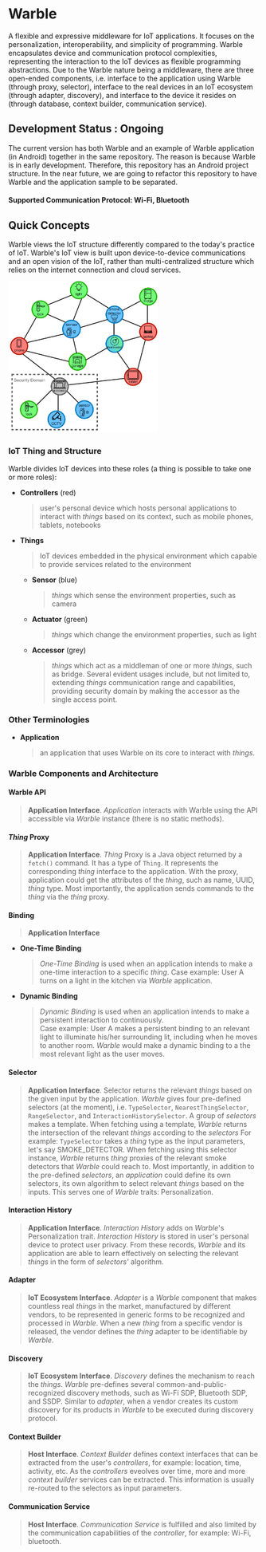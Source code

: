 # Warble
A flexible and expressive middleware for IoT applications. It focuses on the personalization, interoperability, and simplicity of programming. Warble encapsulates device and communication protocol complexities, representing the interaction to the IoT devices as flexible programming abstractions. Due to the Warble nature being a middleware, there are three open-ended components, i.e. interface to the application using Warble (through proxy, selector), interface to the real devices in an IoT ecosystem (through adapter, discovery), and interface to the device it resides on (through database, context builder, communication service).

## Development Status : Ongoing
The current version has both Warble and an example of Warble application (in Android) together in the same repository. The reason is because Warble is in early development. Therefore, this repository has an Android project structure. In the near future, we are going to refactor this repository to have Warble and the application sample to be separated.
#### Supported Communication Protocol: Wi-Fi, Bluetooth

## Quick Concepts
Warble views the IoT structure differently compared to the today's practice of IoT. Warble's IoT view is built upon device-to-device communications and an open vision of the IoT, rather than multi-centralized structure which relies on the internet connection and cloud services.

<img src="doc/media/WarbleIoTStructure.png" width="300px"/>

### IoT Thing and Structure
Warble divides IoT devices into these roles (a thing is possible to take one or more roles):
- **Controllers** (red)
  > user's personal device which hosts personal applications to interact with *things* based on its context, such as mobile phones, tablets, notebooks
- **Things**
  > IoT devices embedded in the physical environment which capable to provide services related to the environment
  - **Sensor** (blue)
    > *things* which sense the environment properties, such as camera
  - **Actuator** (green)
    > *things* which change the environment properties, such as light
  - **Accessor** (grey)
    > *things* which act as a middleman of one or more *things*, such as bridge.
    > Several evident usages include, but not limited to, extending *things* communication range and capabilities, providing security domain by making the accessor as the single access point.

### Other Terminologies
- **Application**
  > an application that uses Warble on its core to interact with *things*.

### Warble Components and Architecture
#### Warble API
> **Application Interface**. *Application* interacts with Warble using the API accessible via *Warble* instance (there is no static methods).

#### *Thing* Proxy
> **Application Interface**. *Thing* Proxy is a Java object returned by a `fetch()` command. It has a type of `Thing`. It represents the corresponding *thing* interface to the application. With the proxy, application could get the attributes of the *thing*, such as name, UUID, *thing* type. Most importantly, the application sends commands to the *thing* via the *thing* proxy.

#### Binding
> **Application Interface**
- **One-Time Binding**
  > *One-Time Binding* is used when an application intends to make a one-time interaction to a specific *thing*.
  > Case example: User A turns on a light in the kitchen via *Warble* application.
- **Dynamic Binding**
  > *Dynamic Binding* is used when an application intends to make a persistent interaction to continuously.  
  > Case example: User A makes a persistent binding to an relevant light to illuminate his/her surrounding lit, including when he moves to another room. *Warble* would make a dynamic binding to a the most relevant light as the user moves.

#### Selector
> **Application Interface**. Selector returns the relevant *things* based on the given input by the application. *Warble* gives four pre-defined selectors (at the moment), i.e. `TypeSelector`, `NearestThingSelector`, `RangeSelector`, and `InteractionHistorySelector`. A group of *selectors* makes a template. When fetching using a template, *Warble* returns the intersection of the relevant *things* according to the *selectors*
For example: `TypeSelector` takes a *thing* type as the input parameters, let's say SMOKE_DETECTOR. When fetching using this selector instance, *Warble* returns *thing* proxies of the relevant smoke detectors that *Warble* could reach to.
> Most importantly, in addition to the pre-defined *selectors*, an *application* could define its own selectors, its own algorithm to select relevant *things* based on the inputs. This serves one of *Warble* traits: Personalization.

#### Interaction History
> **Application Interface**. *Interaction History* adds on *Warble*'s Personalization trait. *Interaction History* is stored in user's personal device to protect user privacy. From these records, *Warble* and its application are able to learn effectively on selecting the relevant *things* in the form of *selectors'* algorithm.

#### Adapter
> **IoT Ecosystem Interface**. *Adapter* is a *Warble* component that makes countless real *things* in the market, manufactured by different vendors, to be represented in generic forms to be recognized and processed in *Warble*. When a new *thing* from a specific vendor is released, the vendor defines the *thing* adapter to be identifiable by *Warble*.

#### Discovery
> **IoT Ecosystem Interface**. *Discovery* defines the mechanism to reach the *things*. *Warble* pre-defines several common-and-public-recognized discovery methods, such as Wi-Fi SDP, Bluetooth SDP, and SSDP. Similar to *adapter*, when a vendor creates its custom discovery for its products in *Warble* to be executed during discovery protocol.

#### Context Builder
> **Host Interface**. *Context Builder* defines context interfaces that can be extracted from the user's *controllers*, for example: location, time, activity, etc. As the *controllers* eveolves over time, more and more *context builder* services can be extracted. This information is usually re-routed to the selectors as input parameters.

#### Communication Service
> **Host Interface**. *Communication Service* is fulfilled and also limited by the communication capabilities of the *controller*, for example: Wi-Fi, bluetooth.
